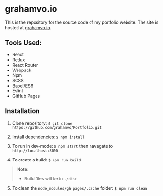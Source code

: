 grahamvo.io
===========

This is the repository for the source code of my portfolio website. The site is hosted at [grahamvo.io](http://grahamvo.io).

## Tools Used:

- React
- Redux
- React Router
- Webpack
- Npm
- SCSS
- Babel/ES6
- Eslint
- GitHub Pages

## Installation
1. Clone repository:
 `$ git clone https://github.com/grahamvo/Portfolio.git`

2. Install dependencies: `$ npm install`

3. To run in dev-mode: `$ npm start` then navagate to `http://localhost:3000`

4. To create a build: `$ npm run build`
> **Note:**
>- Build files will be in `./dist`

5. To clean the `node_modules/gh-pages/.cache` folder: `$ npm run clean`
